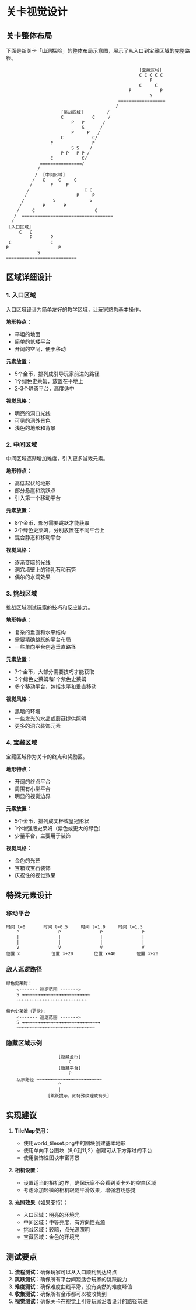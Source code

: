 # 关卡视觉设计

## 关卡整体布局

下面是新关卡「山洞探险」的整体布局示意图，展示了从入口到宝藏区域的完整路径。

```
                                                   [宝藏区域]
                                                   C C C C C
                                                       P
                                                   C     C
                                               P           P
                                                       S
                                           ==================
                                          /
                     [挑战区域]         /
                     C           C     /
                         P   P       /
                             S      /
                         P     P   /
                     C           C/
                 P               P
                         S S    /
                     P P   P P /
                 C           C/
             ================/
            /
           /  [中间区域]
          /   C     C     C
         /       P     P
        /                     C C
       /                   P     P
      /           S             S
     /        P       P
    /     C                       C
   /  ===================================
  /
 [入口区域]
     C   C
         P       P
 C               C
P                   P
            S
===========================
```

## 区域详细设计

### 1. 入口区域

入口区域设计为简单友好的教学区域，让玩家熟悉基本操作。

**地形特点：**
- 平坦的地面
- 简单的低矮平台
- 开阔的空间，便于移动

**元素放置：**
- 5个金币，排列成引导玩家前进的路径
- 1个绿色史莱姆，放置在平地上
- 2-3个静态平台，高度适中

**视觉风格：**
- 明亮的洞口光线
- 可见的洞外景色
- 浅色的地形和背景

### 2. 中间区域

中间区域逐渐增加难度，引入更多游戏元素。

**地形特点：**
- 高低起伏的地形
- 部分悬崖和跳跃点
- 引入第一个移动平台

**元素放置：**
- 8个金币，部分需要跳跃才能获取
- 2个绿色史莱姆，分别放置在不同平台上
- 混合静态和移动平台

**视觉风格：**
- 逐渐变暗的光线
- 洞穴墙壁上的钟乳石和石笋
- 偶尔的水滴效果

### 3. 挑战区域

挑战区域测试玩家的技巧和反应能力。

**地形特点：**
- 复杂的垂直和水平结构
- 需要精确跳跃的平台布局
- 一些单向平台创造垂直路径

**元素放置：**
- 7个金币，大部分需要技巧才能获取
- 3个绿色史莱姆和1个紫色史莱姆
- 多个移动平台，包括水平和垂直移动

**视觉风格：**
- 黑暗的环境
- 一些发光的水晶或蘑菇提供照明
- 更多的洞穴装饰元素

### 4. 宝藏区域

宝藏区域作为关卡的终点和奖励区。

**地形特点：**
- 开阔的终点平台
- 周围有小型平台
- 明显的视觉边界

**元素放置：**
- 5个金币，排列成奖杯或皇冠形状
- 1个增强版史莱姆（紫色或更大的绿色）
- 少量平台，主要用于装饰

**视觉风格：**
- 金色的光芒
- 宝箱或宝石装饰
- 庆祝性的视觉效果

## 特殊元素设计

### 移动平台

```
时间 t=0       时间 t=0.5     时间 t=1.0     时间 t=1.5
    P               P               P               P
    |               |               |               |
    |               |               |               |
    V               V               V               V
位置 x            位置 x+20        位置 x+40        位置 x+20
```

### 敌人巡逻路径

```
绿色史莱姆：
    <------- 巡逻范围 ------->
    S →→→→→→→→→→→→→→→→→→→→→→→→→→
    ←←←←←←←←←←←←←←←←←←←←←←←←←←←

紫色史莱姆（更快）：
    <------- 巡逻范围 ------->
    S →→→→→→→→→→→→→→→→→→→→→→→→→→→→→→
    ←←←←←←←←←←←←←←←←←←←←←←←←←←←←←←
```

### 隐藏区域示例

```
                    [隐藏金币]
                        C
                    [隐藏平台]
                        P
    玩家路径 →→→→→→→→→→→→→→→→→→→→→→→→→
                    ^
                    |
                [跳跃提示，如特殊纹理或箭头]
```

## 实现建议

1. **TileMap使用**：
   - 使用world_tileset.png中的图块创建基本地形
   - 使用单向平台图块（9,0到11,2）创建可从下方穿过的平台
   - 使用装饰性图块丰富背景

2. **相机设置**：
   - 设置适当的相机边界，确保玩家不会看到关卡外的空白区域
   - 考虑添加轻微的相机跟随平滑效果，增强游戏感觉

3. **光照效果**（如果支持）：
   - 入口区域：明亮的环境光
   - 中间区域：中等亮度，有方向性光源
   - 挑战区域：较暗，点光源照明
   - 宝藏区域：金色的环境光

## 测试要点

1. **流程测试**：确保玩家可以从入口顺利到达终点
2. **跳跃测试**：确保所有平台间距适合玩家的跳跃能力
3. **难度测试**：确保难度曲线平滑，没有突然的难度峰值
4. **收集测试**：确保所有金币都可以被收集到
5. **视觉测试**：确保关卡在视觉上引导玩家沿着设计的路径前进